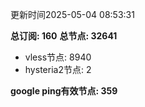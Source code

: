 更新时间2025-05-04 08:53:31

**总订阅: 160**
**总节点: 32641**
- vless节点: 8940
- hysteria2节点: 2

**google ping有效节点: 359**
